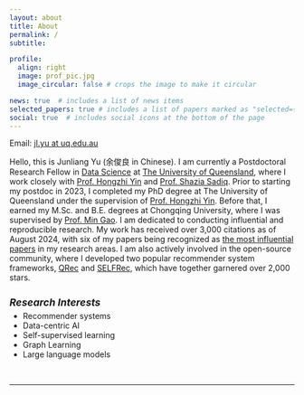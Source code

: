 ```yaml
---
layout: about
title: About
permalink: /
subtitle:

profile:
  align: right
  image: prof_pic.jpg
  image_circular: false # crops the image to make it circular

news: true  # includes a list of news items
selected_papers: true # includes a list of papers marked as "selected={true}"
social: true  # includes social icons at the bottom of the page
---
```

Email: <a href="">jl.yu at uq.edu.au</a> 

Hello, this is Junliang Yu (余俊良 in Chinese). I am currently a Postdoctoral Research Fellow in [Data Science](https://itee.uq.edu.au/data-science) at [The University of Queensland](https://www.uq.edu.au/), where I work closely with [Prof. Hongzhi Yin](https://sites.google.com/view/hongzhi-yin/home) and [Prof. Shazia Sadiq](https://scholar.google.com/citations?user=1Jo0EmIAAAAJ&hl=en). Prior to starting my postdoc in 2023, I completed my PhD degree at The University of Queensland under the supervision of [Prof. Hongzhi Yin](https://sites.google.com/view/hongzhi-yin/home). Before that, I earned my M.Sc. and B.E. degrees at Chongqing University, where I was supervised by [Prof. Min Gao](http://www.cse.cqu.edu.cn/info/2095/7111.htm). I am dedicated to conducting influential and reproducible research. My work has received over 3,000 citations as of August 2024, with six of my papers being recognized as [the most influential papers](https://www.paperdigest.org/2024/05/most-influential-sigir-papers-2024-05/) in my research areas. I am also actively involved in the open-source community, where I developed two popular recommender system frameworks, [QRec](https://github.com/Coder-Yu/QRec) and [SELFRec](https://github.com/Coder-Yu/SELFRec), which have together garnered over 2,000 stars. 

<h5 style="margin-bottom: 5px; font-size: 1.1rem"><b>Research Interests</b></h5>
<ul style="margin-top: 5px;">
  <li>Recommender systems</li>
  <li>Data-centric AI</li>
  <li>Self-supervised learning</li>
  <li>Graph Learning</li>
  <li>Large language models</li>
</ul>


<br>
<hr>
